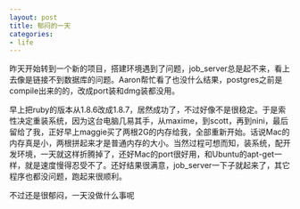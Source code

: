 ```yaml
---
layout: post
title: 郁闷的一天
categories:
- life
---
```

昨天开始转到一个新的项目，搭建环境遇到了问题，job_server总是起不来，看上去像是链接不到数据库的问题。Aaron帮忙看了也没什么结果，postgres之前是compile出来的的，改成port装和dmg装都没用。

早上把ruby的版本从1.8.6改成1.8.7，居然成功了，不过好像不是很稳定。于是索性决定重装系统，因为这台电脑几易其手，从maxime，到scott，再到nini，最后留给了我，正好早上maggie买了两根2G的内存给我，全部重新开始。话说Mac的内存真是小，两根拼起来才是普通内存的大小。当然过程可想而知，装系统，配开发环境，一天就这样折腾掉了，还好Mac的port很好用，和Ubuntu的apt-get一样，就是速度慢得忍受不了。还好结果很满意，job_server一下子就起来了，其它程序也都没问题，跑起来很顺利。

不过还是很郁闷，一天没做什么事呢

